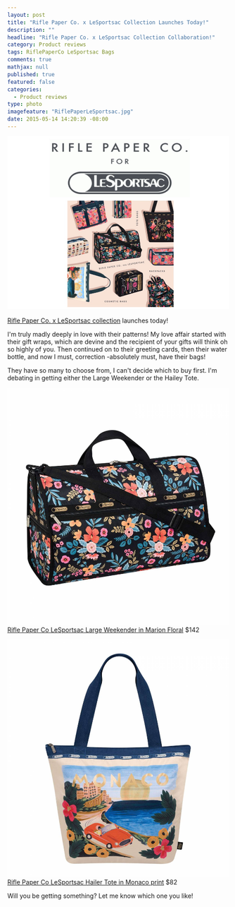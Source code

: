 ```yaml
---
layout: post
title: "Rifle Paper Co. x LeSportsac Collection Launches Today!"
description: ""
headline: "Rifle Paper Co. x LeSportsac Collection Collaboration!"
category: Product reviews
tags: RiflePaperCo LeSportsac Bags
comments: true
mathjax: null
published: true
featured: false
categories: 
  - Product reviews
type: photo
imagefeature: "RiflePaperLeSportsac.jpg"
date: 2015-05-14 14:20:39 -08:00
---
```


![Rifle Paper Co LeSportsac](/images/RiflePaperLeSportsac.jpg)
<p><a href="https://riflepaperco.com/collections/lesportsac/?utm_source=Rifle+Paper+Co.+News&utm_campaign=45a0a78e66-Rifle_Paper_Co_LeSportsac5_14_2015&utm_medium=email&utm_term=0_954f5f9022-45a0a78e66-116089777&mc_cid=45a0a78e66&mc_eid=6eae617333">Rifle Paper Co. x LeSportsac collection</a> launches today!</p>
<p>I'm truly madly deeply in love with their patterns! My love affair started with their gift wraps, which are devine and the recipient of your gifts will think oh so highly of you. Then continued on to their greeting cards, then their  water bottle, and now I must, correction -absolutely must, have their bags!</p>

<p>They have so many to choose from, I can't decide which to buy first. I'm debating in getting either the Large Weekender or the Hailey Tote.</p>

![Rifle Paper Co LeSportsac Large Weekender](/images/RiflePaperLeSportsacLargeWeekender.jpg)
<a href="https://riflepaperco.com/collections/lesportsac/large-weekender-everyday-bags-and-totes/">Rifle Paper Co LeSportsac Large Weekender in Marion Floral</a> $142

![Rifle Paper Co LeSportsac Hailey Tote](/images/RiflePaperLeSportsacHailerTote.jpg)
<a href="https://riflepaperco.com/collections/lesportsac/hailey-tote-everyday-bags-and-tote/">Rifle Paper Co LeSportsac Hailer Tote in Monaco print</a> $82
<br>
<p>Will you be getting something? Let me know which one you like!</p>
